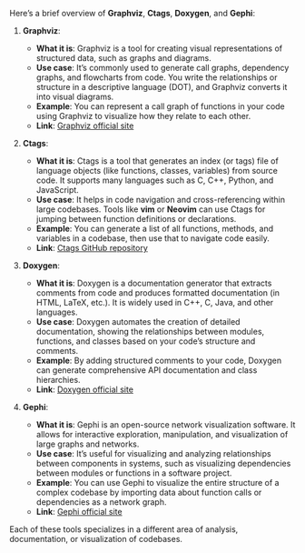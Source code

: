 Here’s a brief overview of **Graphviz**, **Ctags**, **Doxygen**, and **Gephi**:

1. **Graphviz**:
   - **What it is**: Graphviz is a tool for creating visual representations of structured data, such as graphs and diagrams.
   - **Use case**: It’s commonly used to generate call graphs, dependency graphs, and flowcharts from code. You write the relationships or structure in a descriptive language (DOT), and Graphviz converts it into visual diagrams.
   - **Example**: You can represent a call graph of functions in your code using Graphviz to visualize how they relate to each other.
   - **Link**: [Graphviz official site](https://graphviz.org/)

2. **Ctags**:
   - **What it is**: Ctags is a tool that generates an index (or tags) file of language objects (like functions, classes, variables) from source code. It supports many languages such as C, C++, Python, and JavaScript.
   - **Use case**: It helps in code navigation and cross-referencing within large codebases. Tools like **vim** or **Neovim** can use Ctags for jumping between function definitions or declarations.
   - **Example**: You can generate a list of all functions, methods, and variables in a codebase, then use that to navigate code easily.
   - **Link**: [Ctags GitHub repository](https://github.com/universal-ctags/ctags)

3. **Doxygen**:
   - **What it is**: Doxygen is a documentation generator that extracts comments from code and produces formatted documentation (in HTML, LaTeX, etc.). It is widely used in C++, C, Java, and other languages.
   - **Use case**: Doxygen automates the creation of detailed documentation, showing the relationships between modules, functions, and classes based on your code’s structure and comments.
   - **Example**: By adding structured comments to your code, Doxygen can generate comprehensive API documentation and class hierarchies.
   - **Link**: [Doxygen official site](https://www.doxygen.nl/)

4. **Gephi**:
   - **What it is**: Gephi is an open-source network visualization software. It allows for interactive exploration, manipulation, and visualization of large graphs and networks.
   - **Use case**: It’s useful for visualizing and analyzing relationships between components in systems, such as visualizing dependencies between modules or functions in a software project.
   - **Example**: You can use Gephi to visualize the entire structure of a complex codebase by importing data about function calls or dependencies as a network graph.
   - **Link**: [Gephi official site](https://gephi.org/)

Each of these tools specializes in a different area of analysis, documentation, or visualization of codebases.
